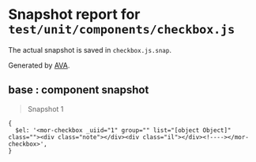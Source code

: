# Snapshot report for `test/unit/components/checkbox.js`

The actual snapshot is saved in `checkbox.js.snap`.

Generated by [AVA](https://ava.li).

## base : component snapshot

> Snapshot 1

    {
      $el: '<mor-checkbox _uiid="1" group="" list="[object Object]" class=""><div class="note"></div><div class="il"></div><!----></mor-checkbox>',
    }
